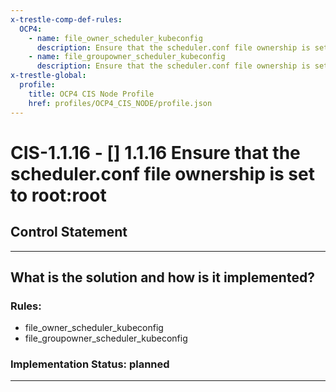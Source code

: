 ```yaml
---
x-trestle-comp-def-rules:
  OCP4:
    - name: file_owner_scheduler_kubeconfig
      description: Ensure that the scheduler.conf file ownership is set to root:root
    - name: file_groupowner_scheduler_kubeconfig
      description: Ensure that the scheduler.conf file ownership is set to root:root
x-trestle-global:
  profile:
    title: OCP4 CIS Node Profile
    href: profiles/OCP4_CIS_NODE/profile.json
---
```


# CIS-1.1.16 - \[\] 1.1.16 Ensure that the scheduler.conf file ownership is set to root:root

## Control Statement

______________________________________________________________________

## What is the solution and how is it implemented?

<!-- For implementation status enter one of: implemented, partial, planned, alternative, not-applicable -->

<!-- Note that the list of rules under ### Rules: is read-only and changes will not be captured after assembly to JSON -->

<!-- Add control implementation description here for control: CIS-1.1.16 -->

### Rules:

  - file_owner_scheduler_kubeconfig
  - file_groupowner_scheduler_kubeconfig

### Implementation Status: planned

______________________________________________________________________
